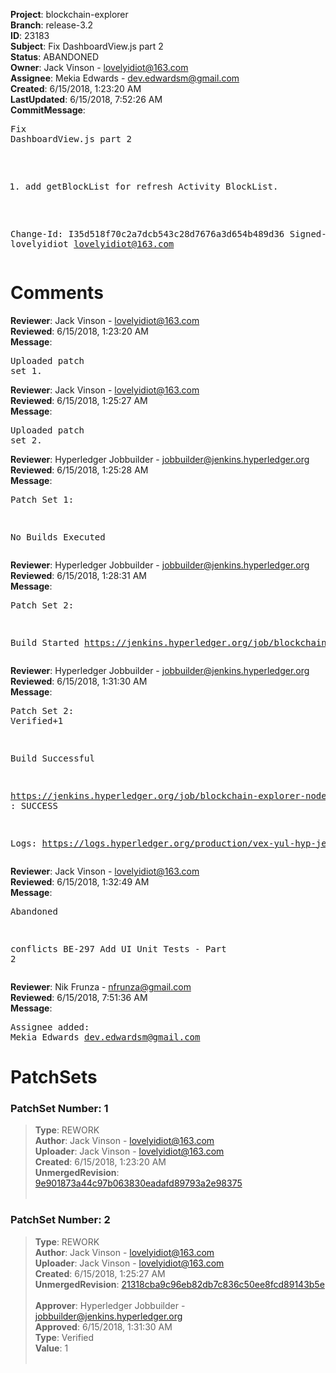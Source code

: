 <strong>Project</strong>: blockchain-explorer<br><strong>Branch</strong>: release-3.2<br><strong>ID</strong>: 23183<br><strong>Subject</strong>: Fix DashboardView.js part 2<br><strong>Status</strong>: ABANDONED<br><strong>Owner</strong>: Jack Vinson - lovelyidiot@163.com<br><strong>Assignee</strong>: Mekia Edwards - dev.edwardsm@gmail.com<br><strong>Created</strong>: 6/15/2018, 1:23:20 AM<br><strong>LastUpdated</strong>: 6/15/2018, 7:52:26 AM<br><strong>CommitMessage</strong>:<br><pre>Fix DashboardView.js part 2

1. add getBlockList for refresh Activity BlockList.

Change-Id: I35d518f70c2a7dcb543c28d7676a3d654b489d36
Signed-off-by: lovelyidiot <lovelyidiot@163.com>
</pre><h1>Comments</h1><strong>Reviewer</strong>: Jack Vinson - lovelyidiot@163.com<br><strong>Reviewed</strong>: 6/15/2018, 1:23:20 AM<br><strong>Message</strong>: <pre>Uploaded patch set 1.</pre><strong>Reviewer</strong>: Jack Vinson - lovelyidiot@163.com<br><strong>Reviewed</strong>: 6/15/2018, 1:25:27 AM<br><strong>Message</strong>: <pre>Uploaded patch set 2.</pre><strong>Reviewer</strong>: Hyperledger Jobbuilder - jobbuilder@jenkins.hyperledger.org<br><strong>Reviewed</strong>: 6/15/2018, 1:25:28 AM<br><strong>Message</strong>: <pre>Patch Set 1:

No Builds Executed</pre><strong>Reviewer</strong>: Hyperledger Jobbuilder - jobbuilder@jenkins.hyperledger.org<br><strong>Reviewed</strong>: 6/15/2018, 1:28:31 AM<br><strong>Message</strong>: <pre>Patch Set 2:

Build Started https://jenkins.hyperledger.org/job/blockchain-explorer-node6-verify-x86_64/193/</pre><strong>Reviewer</strong>: Hyperledger Jobbuilder - jobbuilder@jenkins.hyperledger.org<br><strong>Reviewed</strong>: 6/15/2018, 1:31:30 AM<br><strong>Message</strong>: <pre>Patch Set 2: Verified+1

Build Successful 

https://jenkins.hyperledger.org/job/blockchain-explorer-node6-verify-x86_64/193/ : SUCCESS

Logs: https://logs.hyperledger.org/production/vex-yul-hyp-jenkins-3/blockchain-explorer-node6-verify-x86_64/193</pre><strong>Reviewer</strong>: Jack Vinson - lovelyidiot@163.com<br><strong>Reviewed</strong>: 6/15/2018, 1:32:49 AM<br><strong>Message</strong>: <pre>Abandoned

conflicts BE-297 Add UI Unit Tests - Part 2</pre><strong>Reviewer</strong>: Nik Frunza - nfrunza@gmail.com<br><strong>Reviewed</strong>: 6/15/2018, 7:51:36 AM<br><strong>Message</strong>: <pre>Assignee added: Mekia Edwards <dev.edwardsm@gmail.com></pre><h1>PatchSets</h1><h3>PatchSet Number: 1</h3><blockquote><strong>Type</strong>: REWORK<br><strong>Author</strong>: Jack Vinson - lovelyidiot@163.com<br><strong>Uploader</strong>: Jack Vinson - lovelyidiot@163.com<br><strong>Created</strong>: 6/15/2018, 1:23:20 AM<br><strong>UnmergedRevision</strong>: [9e901873a44c97b063830eadafd89793a2e98375](https://github.com/hyperledger-gerrit-archive/blockchain-explorer/commit/9e901873a44c97b063830eadafd89793a2e98375)<br><br></blockquote><h3>PatchSet Number: 2</h3><blockquote><strong>Type</strong>: REWORK<br><strong>Author</strong>: Jack Vinson - lovelyidiot@163.com<br><strong>Uploader</strong>: Jack Vinson - lovelyidiot@163.com<br><strong>Created</strong>: 6/15/2018, 1:25:27 AM<br><strong>UnmergedRevision</strong>: [21318cba9c96eb82db7c836c50ee8fcd89143b5e](https://github.com/hyperledger-gerrit-archive/blockchain-explorer/commit/21318cba9c96eb82db7c836c50ee8fcd89143b5e)<br><br><strong>Approver</strong>: Hyperledger Jobbuilder - jobbuilder@jenkins.hyperledger.org<br><strong>Approved</strong>: 6/15/2018, 1:31:30 AM<br><strong>Type</strong>: Verified<br><strong>Value</strong>: 1<br><br></blockquote>